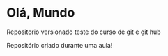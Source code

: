 # Olá, Mundo
 Repositorio versionado teste do curso de git e git hub
 
 Repositório criado durante uma aula! 